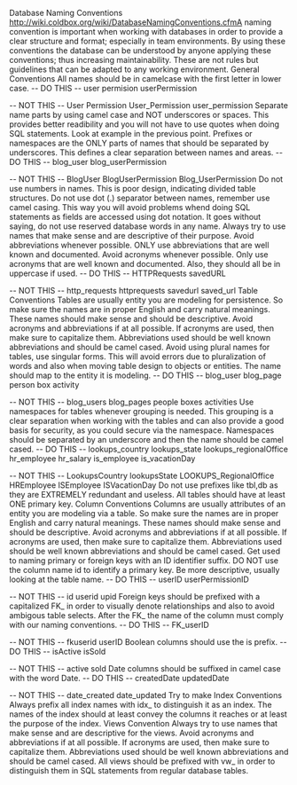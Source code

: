 Database Naming Conventions
http://wiki.coldbox.org/wiki/DatabaseNamingConventions.cfmA naming convention is important when working with databases in order to provide a clear structure and format; especially in team environments. By using these conventions the database can be understood by anyone applying these conventions; thus increasing maintainability. These are not rules but guidelines that can be adapted to any working environment.
General Conventions
All names should be in camelcase with the first letter in lower case.
-- DO THIS --
user
permision
userPermission

-- NOT THIS --
User
Permission
User_Permission
user_permission
Separate name parts by using camel case and NOT underscores or spaces. This provides better readibility and you will not have to use quotes when doing SQL statements. Look at example in the previous point.
Prefixes or namespaces are the ONLY parts of names that should be separated by underscores. This defines a clear separation between names and areas.
 -- DO THIS --
 blog_user
 blog_userPermission
 
 -- NOT THIS --
 BlogUser
 BlogUserPermission
 Blog_UserPermission
Do not use numbers in names. This is poor design, indicating divided table structures.
Do not use dot (.) separator between names, remember use camel casing. This way you will avoid problems whend doing SQL statements as fields are accessed using dot notation.
It goes without saying, do not use reserved database words in any name.
Always try to use names that make sense and are descriptive of their purpose.
Avoid abbreviations whenever possible. ONLY use abbreviations that are well known and documented.
Avoid acronyms whenever possible. Only use acronyms that are well known and documented. Also, they should all be in uppercase if used.
-- DO THIS --
HTTPRequests
savedURL

-- NOT THIS --
http_requests
httprequests
savedurl
saved_url
Table Conventions
Tables are usually entity you are modeling for persistence. So make sure the names are in proper English and carry natural meanings. These names should make sense and should be descriptive.
Avoid acronyms and abbreviations if at all possible. If acronyms are used, then make sure to capitalize them. Abbreviations used should be well known abbreviations and should be camel cased.
Avoid using plural names for tables, use singular forms. This will avoid errors due to pluralization of words and also when moving table design to objects or entities. The name should map to the entity it is modeling.
-- DO THIS --
blog_user
blog_page
person
box
activity

-- NOT THIS --
blog_users
blog_pages
people
boxes
activities
Use namespaces for tables whenever grouping is needed. This grouping is a clear separation when working with the tables and can also provide a good basis for security, as you could secure via the namespace. Namespaces should be separated by an underscore and then the name should be camel cased.
-- DO THIS --
lookups_country
lookups_state
lookups_regionalOffice
hr_employee
hr_salary
is_employee
is_vacationDay

-- NOT THIS --
LookupsCountry
lookupsState
LOOKUPS_RegionalOffice
HREmployee
ISEmployee
ISVacationDay
Do not use prefixes like tbl,db as they are EXTREMELY redundant and useless.
All tables should have at least ONE primary key.
Column Conventions
Columns are usually attributes of an entity you are modeling via a table. So make sure the names are in proper English and carry natural meanings. These names should make sense and should be descriptive.
Avoid acronyms and abbreviations if at all possible. If acronyms are used, then make sure to capitalize them. Abbreviations used should be well known abbreviations and should be camel cased.
Get used to naming primary or foreign keys with an ID identifier suffix. DO NOT use the column name id to identify a primary key. Be more descriptive, usually looking at the table name.
-- DO THIS --
userID
userPermissionID

-- NOT THIS --
id
userid
upid
Foreign keys should be prefixed with a capitalized FK_ in order to visually denote relationships and also to avoid ambigous table selects. After the FK_ the name of the column must comply with our naming conventions.
-- DO THIS --
FK_userID

-- NOT THIS --
fkuserid
userID
Boolean columns should use the is prefix.
-- DO THIS --
isActive
isSold

-- NOT THIS --
active
sold
Date columns should be suffixed in camel case with the word Date.
-- DO THIS --
createdDate
updatedDate

-- NOT THIS --
date_created
date_updated
Try to make
Index Conventions
Always prefix all index names with idx_ to distinguish it as an index.
The names of the index should at least convey the columns it reaches or at least the purpose of the index.
Views Convention
Always try to use names that make sense and are descriptive for the views. Avoid acronyms and abbreviations if at all possible. If acronyms are used, then make sure to capitalize them. Abbreviations used should be well known abbreviations and should be camel cased.
All views should be prefixed with vw_ in order to distinguish them in SQL statements from regular database tables.